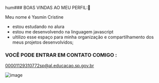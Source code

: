 hum### BOAS VINDAS AO MEU PERFIL:🤍

Meu nome é Yasmin Cristine
- estou estudando no alura
- estou me desenvolvendo na linguagem javascript
- ultilizo esse espaço para minha organização e compartilhamento dos meus projetos desenvolvidos;

### VOCÊ PODE ENTRAR EM CONTATO COMIGO :

00001129310772sp@al.educacao.sp.gov.br


![image](https://github.com/user-attachments/assets/f97f71a9-ca06-4fa0-bdbc-279b2276e1e2)
